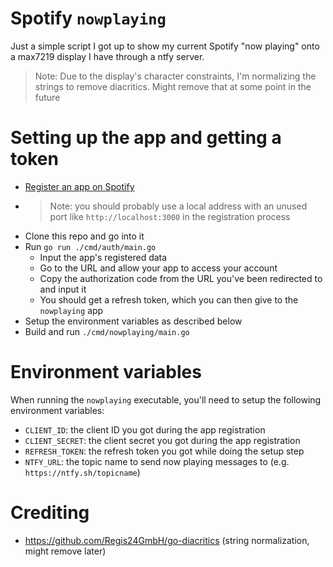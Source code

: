 # Spotify `nowplaying`

Just a simple script I got up to show my current Spotify "now playing" onto a max7219 display I have through a ntfy server.

> Note: Due to the display's character constraints, I'm normalizing the strings to remove diacritics. Might remove that at some point in the future

# Setting up the app and getting a token
- [Register an app on Spotify](https://developers.spotify.com)
- > Note: you should probably use a local address with an unused port like `http://localhost:3000` in the registration process
- Clone this repo and go into it
- Run `go run ./cmd/auth/main.go`
  - Input the app's registered data
  - Go to the URL and allow your app to access your account
  - Copy the authorization code from the URL you've been redirected to and input it
  - You should get a refresh token, which you can then give to the `nowplaying` app
- Setup the environment variables as described below
- Build and run `./cmd/nowplaying/main.go`

# Environment variables
When running the `nowplaying` executable, you'll need to setup the following environment variables:
- `CLIENT_ID`: the client ID you got during the app registration
- `CLIENT_SECRET`: the client secret you got during the app registration
- `REFRESH_TOKEN`: the refresh token you got while doing the setup step
- `NTFY_URL`: the topic name to send now playing messages to (e.g. `https://ntfy.sh/topicname`)

# Crediting
- https://github.com/Regis24GmbH/go-diacritics (string normalization, might remove later)
